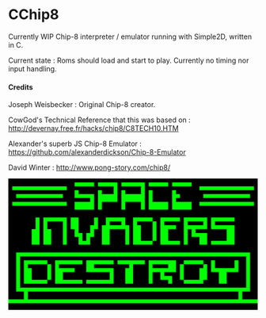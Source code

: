 # CChip8

Currently WIP Chip-8 interpreter / emulator running with Simple2D, written in C.

Current state : Roms should load and start to play. Currently no timing nor input handling.


#### Credits

Joseph Weisbecker : Original Chip-8 creator.

CowGod's Technical Reference that this was based on : http://devernay.free.fr/hacks/chip8/C8TECH10.HTM

Alexander's superb JS Chip-8 Emulator : https://github.com/alexanderdickson/Chip-8-Emulator

David Winter : http://www.pong-story.com/chip8/

![Alt text](/images/invaders.png?raw=true "INVADERS")
